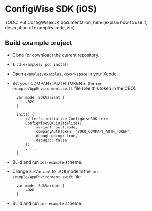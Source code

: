 # ConfigWise SDK (iOS)

TODO: Put ConfigWiseSDK documentation, here (explain how to use it, description of examples code, etc).

## Build example project

+ Clone (or download) the current repository.

+ `$ cd examples; pod install`

+ Open `examples/examples.xcworkspace` in your Xcode.

+ Set your COMPANY_AUTH_TOKEN in the `ios-example/AppEnvironment.swift` file (see this token in the CBO).   

        var mode: SdkVariant {
            .B2C
        }
        
        init() {
            // Let's initialize ConfigWiseSDK here
            ConfigWiseSDK.initialize([
                .variant: self.mode,
                .companyAuthToken: "YOUR_COMPANY_AUTH_TOKEN",
                .debugLogging: true,
                .debug3d: false
            ])
            . . .
        }

+ Build and run `ios-example` scheme.

+ Change `SdkVariant` to `.B2B` mode in the `ios-example/AppEnvironment.swift` file.

        var mode: SdkVariant {
            .B2B
        }

+ Build and run `ios-example` scheme.

